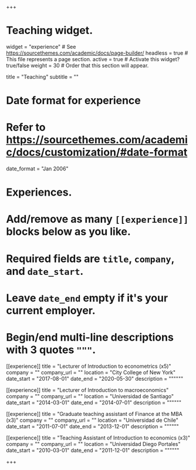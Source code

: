 +++
# Teaching widget.
widget = "experience"  # See https://sourcethemes.com/academic/docs/page-builder/
headless = true  # This file represents a page section.
active = true  # Activate this widget? true/false
weight = 30  # Order that this section will appear.

title = "Teaching"
subtitle = ""

# Date format for experience
#   Refer to https://sourcethemes.com/academic/docs/customization/#date-format
date_format = "Jan 2006"

# Experiences.
#   Add/remove as many `[[experience]]` blocks below as you like.
#   Required fields are `title`, `company`, and `date_start`.
#   Leave `date_end` empty if it's your current employer.
#   Begin/end multi-line descriptions with 3 quotes `"""`.
[[experience]]
  title = "Lecturer of Introduction to econometrics (x5)"
  company = ""
  company_url = ""
  location = "City College of New York"
  date_start = "2017-08-01"
  date_end = "2020-05-30"
  description = """"""

[[experience]]
  title = "Lecturer of Introduction to macroeconomics"
  company = ""
  company_url = ""
  location = "Universidad de Santiago"
  date_start = "2014-03-01"
  date_end = "2014-07-01"
  description = """"""
  
[[experience]]
  title = "Graduate teaching assistant of Finance at the MBA (x3)"
  company = ""
  company_url = ""
  location = "Universidad de Chile"
  date_start = "2011-07-01"
  date_end = "2013-12-01"
  description = """"""  
  
[[experience]]
  title = "Teaching Assistant of Introduction to economics (x3)"
  company = ""
  company_url = ""
  location = "Universidad Diego Portales"
  date_start = "2010-03-01"
  date_end = "2011-12-01"
  description = """"""
  
+++
